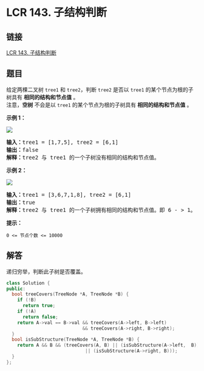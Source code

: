 # LCR 143. 子结构判断

## 链接

[LCR 143. 子结构判断](https://leetcode.cn/problems/shu-de-zi-jie-gou-lcof/description/)

## 题目

给定两棵二叉树 `tree1` 和 `tree2`，判断 `tree2` 是否以 `tree1` 的某个节点为根的子树具有 **相同的结构和节点值** 。  
注意，**空树** 不会是以 `tree1` 的某个节点为根的子树具有 **相同的结构和节点值** 。

**示例 1：**

![](https://pic.leetcode.cn/1694684670-vwyIgY-two_tree.png)

<pre><strong>输入：</strong>tree1 = [1,7,5], tree2 = [6,1]
<strong>输出：</strong>false
<strong>解释：</strong>tree2 与 tree1 的一个子树没有相同的结构和节点值。
</pre>

**示例 2：**

![](https://pic.leetcode.cn/1694685602-myWXCv-two_tree_2.png)

<pre><strong>输入：</strong>tree1 = [3,6,7,1,8], tree2 = [6,1]
<strong>输出：</strong>true
<strong>解释：</strong>tree2 与 tree1 的一个子树拥有相同的结构和节点值。即 6 - &gt; 1。</pre>

**提示：**

`0 <= 节点个数 <= 10000`

## 解答

递归穷举，判断此子树是否覆盖。

```cpp
class Solution {
public:
  bool treeCovers(TreeNode *A, TreeNode *B) {
    if (!B)
      return true;
    if (!A)
      return false;
    return A->val == B->val && treeCovers(A->left, B->left) 
                            && treeCovers(A->right, B->right);
  }
  bool isSubStructure(TreeNode *A, TreeNode *B) {
    return A && B && (treeCovers(A, B) || (isSubStructure(A->left,  B)) 
                             || (isSubStructure(A->right, B)));
  }
};
```
